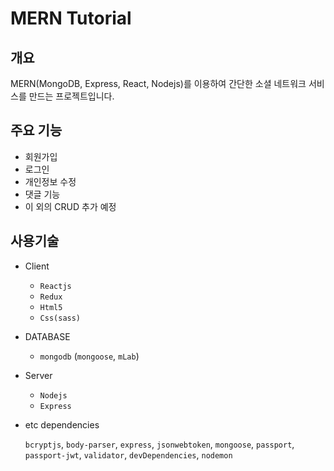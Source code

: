# MERN Tutorial

## 개요

MERN(MongoDB, Express, React, Nodejs)를 이용하여 간단한 소셜 네트워크 서비스를 만드는 프로젝트입니다.

## 주요 기능

- 회원가입
- 로그인
- 개인정보 수정
- 댓글 기능
- 이 외의 CRUD 추가 예정

## 사용기술

- Client

  - `Reactjs`
  - `Redux`
  - `Html5`
  - `Css(sass)`

- DATABASE

  - `mongodb` (`mongoose`, `mLab`)

- Server

  - `Nodejs`
  - `Express`

- etc dependencies

  `bcryptjs`, `body-parser`, `express`, `jsonwebtoken`, `mongoose`, `passport`, `passport-jwt`, `validator`, `devDependencies`, `nodemon`
